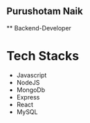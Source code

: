 ## Purushotam Naik

** Backend-Developer

# Tech Stacks
* Javascript
* NodeJS
* MongoDb
* Express
* React
* MySQL
